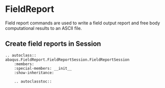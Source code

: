 # FieldReport

Field report commands are used to write a field output report and free body computational results to an ASCII file.

## Create field reports in Session

```{eval-rst}
.. autoclass:: abaqus.FieldReport.FieldReportSession.FieldReportSession
    :members:
    :special-members: __init__
    :show-inheritance:

    .. autoclasstoc::

```
